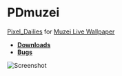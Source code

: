 PDmuzei
=======
[Pixel_Dailies](https://twitter.com/pixel_dailies) for [Muzei Live Wallpaper](http://www.muzei.co)

* **[Downloads](https://github.com/Pitel/PDmuzei/releases)**
* **[Bugs](https://github.com/Pitel/PDmuzei/issues)**

![Screenshot](http://i.imgur.com/Kcrjxg8.png)
